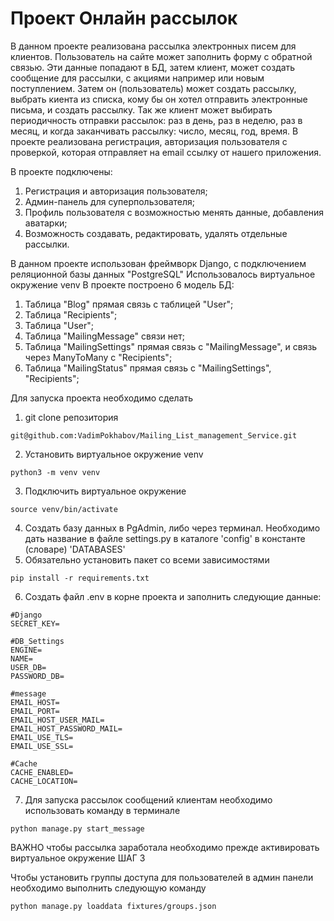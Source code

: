 # Проект Онлайн рассылок 
В данном проекте реализована рассылка электронных писем для клиентов. Пользователь на сайте может заполнить форму с обратной связью. Эти данные попадают в БД, затем клиент, может создать сообщение для рассылки, с акциями например или новым поступлением. Затем он (пользователь) может создать рассылку, выбрать киента из списка, кому бы он хотел отправить электронные письма, и создать рассылку.
Так же клиент может выбирать периодичность отправки рассылок: раз в день, раз в неделю, раз в месяц, и когда заканчивать рассылку: число, месяц, год, время.
В проекте реализована регистрация, авторизация пользователя с проверкой, которая отправляет на email ссылку от нашего приложения.

В проекте подключены:

1. Регистрация и авторизация пользователя;
2. Админ-панель для суперпользователя;
3. Профиль пользователя с возможностью менять данные, добавления аватарки;
4. Возможность создавать, редактировать, удалять отдельные рассылки.

В данном проекте использован фреймворк Django, с подключением реляционной базы данных "PostgreSQL"
Использовалось виртуальное окружение venv В проекте построено 6 модель БД:

1. Таблица "Blog" прямая связь с таблицей "User";
2. Таблица "Recipients";
3. Таблица "User";
4. Таблица "MailingMessage" связи нет;
5. Таблица "MailingSettings" прямая связь с "MailingMessage", и связь через ManyToMany с "Recipients";
6. Таблица "MailingStatus" прямая связь c "MailingSettings", "Recipients";

Для запуска проекта необходимо сделать

1. git clone репозитория

```
git@github.com:VadimPokhabov/Mailing_List_management_Service.git
```
2. Установить виртуальное окружение venv
```
python3 -m venv venv
```
3. Подключить виртуальное окружение
```
source venv/bin/activate
```
4. Создать базу данных в PgAdmin, либо через терминал. Необходимо дать название в файле settings.py в каталоге 'config' в константе (словаре) 'DATABASES'
5. Обязательно установить пакет со всеми зависимостями
```
pip install -r requirements.txt
```
6. Создать файл .env в корне проекта и заполнить следующие данные:
```
#Django
SECRET_KEY=

#DB_Settings
ENGINE=
NAME=
USER_DB=
PASSWORD_DB=

#message
EMAIL_HOST=
EMAIL_PORT=
EMAIL_HOST_USER_MAIL=
EMAIL_HOST_PASSWORD_MAIL=
EMAIL_USE_TLS=
EMAIL_USE_SSL=

#Cache
CACHE_ENABLED=
CACHE_LOCATION=
```
7. Для запуска рассылок сообщений клиентам необходимо использовать команду в терминале
```
python manage.py start_message
```
ВАЖНО чтобы рассылка заработала необходимо прежде активировать виртуальное окружение ШАГ 3

Чтобы установить группы доступа для пользователей в админ панели необходимо выполнить следующую команду
```
python manage.py loaddata fixtures/groups.json
```